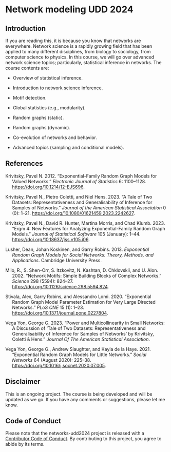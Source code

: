 
# Network modeling UDD 2024

## Introduction

If you are reading this, it is because you know that networks are
everywhere. Network science is a rapidly growing field that has been
applied to many different disciplines, from biology to sociology, from
computer science to physics. In this course, we will go over advanced
network science topics; particularly, statistical inference in networks.
The course contents are:

- Overview of statistical inference.

- Introduction to network science inference.

- Motif detection.

- Global statistics (e.g., modularity).

- Random graphs (static).

- Random graphs (dynamic).

- Co-evolution of networks and behavior.

- Advanced topics (sampling and conditional models).

## References

<div id="refs" class="references csl-bib-body hanging-indent">

<div id="ref-krivitskyExponentialfamilyRandomGraph2012"
class="csl-entry">

Krivitsky, Pavel N. 2012. “Exponential-Family Random Graph Models for
Valued Networks.” *Electronic Journal of Statistics* 6: 1100–1128.
<https://doi.org/10.1214/12-EJS696>.

</div>

<div id="ref-krivitskyTaleTwoDatasets2023a" class="csl-entry">

Krivitsky, Pavel N., Pietro Coletti, and Niel Hens. 2023. “A Tale of Two
Datasets: Representativeness and Generalisability of Inference for
Samples of Networks.” *Journal of the American Statistical Association*
0 (0): 1–21. <https://doi.org/10.1080/01621459.2023.2242627>.

</div>

<div id="ref-krivitskyErgmNewFeatures2023a" class="csl-entry">

Krivitsky, Pavel N., David R. Hunter, Martina Morris, and Chad Klumb.
2023. “Ergm 4: New Features for Analyzing Exponential-Family Random
Graph Models.” *Journal of Statistical Software* 105 (January): 1–44.
<https://doi.org/10.18637/jss.v105.i06>.

</div>

<div id="ref-lusherExponentialRandomGraph2013" class="csl-entry">

Lusher, Dean, Johan Koskinen, and Garry Robins. 2013. *Exponential
Random Graph Models for Social Networks: Theory, Methods, and
Applications*. Cambridge University Press.

</div>

<div id="ref-miloNetworkMotifsSimple2002a" class="csl-entry">

Milo, R., S. Shen-Orr, S. Itzkovitz, N. Kashtan, D. Chklovskii, and U.
Alon. 2002. “Network Motifs: Simple Building Blocks of Complex
Networks.” *Science* 298 (5594): 824–27.
<https://doi.org/10.1126/science.298.5594.824>.

</div>

<div id="ref-stivalaExponentialRandomGraph2020a" class="csl-entry">

Stivala, Alex, Garry Robins, and Alessandro Lomi. 2020. “Exponential
Random Graph Model Parameter Estimation for Very Large Directed
Networks.” *PLoS ONE* 15 (1): 1–23.
<https://doi.org/10.1371/journal.pone.0227804>.

</div>

<div id="ref-vegayonPowerMulticollinearitySmall2023" class="csl-entry">

Vega Yon, George G. 2023. “Power and Multicollinearity in Small
Networks: A Discussion of ‘Tale of Two Datasets: Representativeness and
Generalisability of Inference for Samples of Networks’ by Krivitsky,
Coletti & Hens.” *Journal Of The American Statistical Association*.

</div>

<div id="ref-vegayonExponentialRandomGraph2021" class="csl-entry">

Vega Yon, George G., Andrew Slaughter, and Kayla de la Haye. 2021.
“Exponential Random Graph Models for Little Networks.” *Social Networks*
64 (August 2020): 225–38.
<https://doi.org/10.1016/j.socnet.2020.07.005>.

</div>

</div>

## Disclaimer

This is an ongoing project. The course is being developed and will be
updated as we go. If you have any comments or suggestions, please let me
know.

## Code of Conduct

Please note that the networks-udd2024 project is released with a
[Contributor Code of
Conduct](https://contributor-covenant.org/version/2/1/CODE_OF_CONDUCT.html).
By contributing to this project, you agree to abide by its terms.
